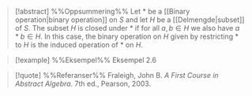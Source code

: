 
> [!abstract] %%Oppsummering%%
> Let $\ast$ be a [[Binary operation|binary operation]] on $S$ and let $H$ be a [[Delmengde|subset]] of $S$. The subset $H$ is closed under $\ast$ if for all $a,b \in H$ we also have $a\ast b \in H$. In this case, the binary operation on $H$ given by restricting $\ast$ to $H$ is the induced operation of $\ast$ on $H$.


> [!example] %%Eksempel%%
> Eksempel 2.6



> [!quote] %%Referanser%%
> Fraleigh, John B. _A First Course in Abstract Algebra_. 7th ed., Pearson, 2003.



